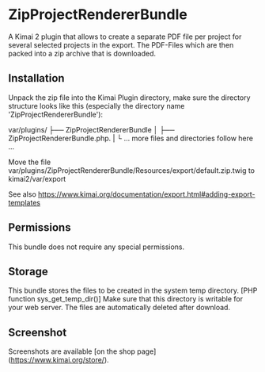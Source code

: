 # ZipProjectRendererBundle

A Kimai 2 plugin that allows to create a separate PDF file per project for several selected projects in the export. The PDF-Files which are then packed into a zip archive that is downloaded.


## Installation

Unpack the zip file into the Kimai Plugin directory, make sure the directory structure looks like this (especially the directory name 'ZipProjectRendererBundle'):


var/plugins/ 
├── ZipProjectRendererBundle
│ ├── ZipProjectRendererBundle.php.
| └ ... more files and directories follow here ... 

Move the file var/plugins/ZipProjectRendererBundle/Resources/export/default.zip.twig
to
kimai2/var/export

See also https://www.kimai.org/documentation/export.html#adding-export-templates


## Permissions

This bundle does not require any special permissions.

## Storage

This bundle stores the files to be created in the system temp directory. [PHP function sys_get_temp_dir()]
Make sure that this directory is writable for your web server. The files are automatically deleted after download.

## Screenshot

Screenshots are available [on the shop page] (https://www.kimai.org/store/).

